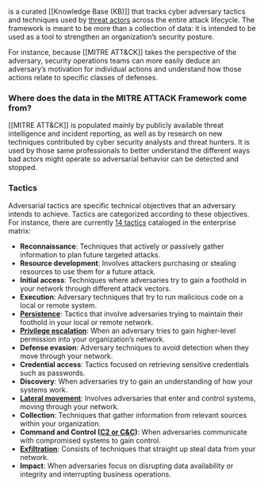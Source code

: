is a curated [[Knowledge Base (KB)]] that tracks cyber adversary tactics and techniques used by [threat actors](https://www.crowdstrike.com/en-us/cybersecurity-101/threat-intelligence/threat-actor/) across the entire attack lifecycle. The framework is meant to be more than a collection of data: it is intended to be used as a tool to strengthen an organization’s security posture.

For instance, because [[MITRE ATT&CK]] takes the perspective of the adversary, security operations teams can more easily deduce an adversary’s motivation for individual actions and understand how those actions relate to specific classes of defenses.
### Where does the data in the MITRE ATTACK Framework come from?
[[MITRE ATT&CK]] is populated mainly by publicly available threat intelligence and incident reporting, as well as by research on new techniques contributed by cyber security analysts and threat hunters. It is used by those same professionals to better understand the different ways bad actors might operate so adversarial behavior can be detected and stopped.
### Tactics
Adversarial tactics are specific technical objectives that an adversary intends to achieve. Tactics are categorized according to these objectives. For instance, there are currently [14 tactics](https://attack.mitre.org/tactics/enterprise/) cataloged in the enterprise matrix:
- **Reconnaissance**: Techniques that actively or passively gather information to plan future targeted attacks.
- **Resource development**: Involves attackers purchasing or stealing resources to use them for a future attack.
- **Initial access**: Techniques where adversaries try to gain a foothold in your network through different attack vectors.
- **Execution**: Adversary techniques that try to run malicious code on a local or remote system.
- **[Persistence](https://www.crowdstrike.com/en-us/cybersecurity-101/threat-intelligence/advanced-persistent-threat-apt/)**: Tactics that involve adversaries trying to maintain their foothold in your local or remote network.
- [**Privilege escalation**](https://www.crowdstrike.com/en-us/cybersecurity-101/cyberattacks/privilege-escalation/): When an adversary tries to gain higher-level permission into your organization’s network.
- **Defense evasion**: Adversary techniques to avoid detection when they move through your network.
- **Credential access**: Tactics focused on retrieving sensitive credentials such as passwords.
- **Discovery**: When adversaries try to gain an understanding of how your systems work.
- **[Lateral movement](https://www.crowdstrike.com/en-us/cybersecurity-101/cyberattacks/lateral-movement/)**: Involves adversaries that enter and control systems, moving through your network.
- **Collection**: Techniques that gather information from relevant sources within your organization.
- **Command and Control ([C2 or C&C](https://www.crowdstrike.com/en-us/cybersecurity-101/cyberattacks/command-and-control-cac-attack/))**: When adversaries communicate with compromised systems to gain control.
- [**Exfiltration**](https://www.crowdstrike.com/en-us/cybersecurity-101/cyberattacks/data-exfiltration/): Consists of techniques that straight up steal data from your network.
- **Impact**: When adversaries focus on disrupting data availability or integrity and interrupting business operations.